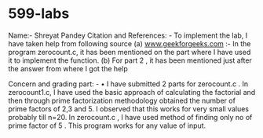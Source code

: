 # 599-labs
Name:- Shreyat Pandey
Citation and References: -
To implement the lab, I have taken help from following source
(a) www.geekforgeeks.com :- In the program zerocount.c, it has been mentioned on the part where I have used it to implement the function.
(b) For part 2 , it has been mentioned just after the answer from where I got the help

Concern and grading part: -
•	I have submitted 2 parts for zerocount.c . In zerocount1.c, I have used the basic approach of calculating the factorial and then through prime factorization methodology obtained the number of prime factors of 2,3 and 5. I observed that this works for very small values probably till n=20. In zerocount.c , I have used method of finding only no of prime factor of 5 . This program works for any value of input.

